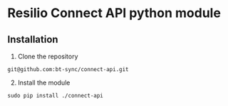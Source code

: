 # Resilio Connect API python module


## Installation

1. Clone the repository
```
git@github.com:bt-sync/connect-api.git
```

2. Install the module
```
sudo pip install ./connect-api
```